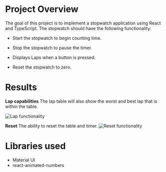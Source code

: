 
# Project Overview

The goal of this project is to implement a stopwatch application using React and TypeScript. The stopwatch should have the following functionality:

  

- Start the stopwatch to begin counting time.

- Stop the stopwatch to pause the timer.

- Displays Laps when a button is pressed.

- Reset the stopwatch to zero.



# Results
**Lap capabilities**
The lap table will also show the worst and best lap that is within the table.

![Lap functionality](https://drive.google.com/uc?id=1wNZm5blO8cMsEwDmKm1RFKE9qZq8qbly) 

**Reset**
The ability to reset the table and timer.
![Reset functionality](https://drive.google.com/uc?id=1wK_7FMtvvbIzKAWCqFpRkflinT0somJy) 

  
# Libraries used

- Material UI
- react-animated-numbers
